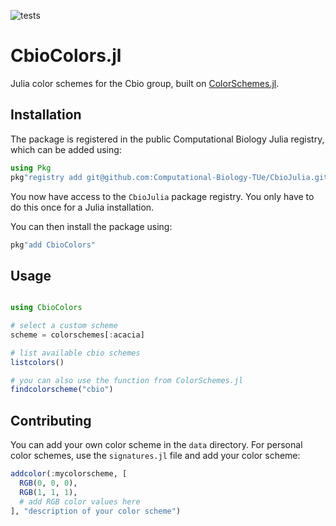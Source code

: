 ![tests](https://github.com/Computational-Biology-TUe/CbioColors.jl/actions/workflows/tests.yml/badge.svg?branch=release)

# CbioColors.jl
Julia color schemes for the Cbio group, built on [ColorSchemes.jl](https://github.com/JuliaGraphics/ColorSchemes.jl).

## Installation
The package is registered in the public Computational Biology Julia registry, which can be added using:

```julia
using Pkg
pkg"registry add git@github.com:Computational-Biology-TUe/CbioJulia.git"
```

You now have access to the `CbioJulia` package registry. You only have to do this once for a Julia installation.

You can then install the package using:

```julia
pkg"add CbioColors"
```

## Usage

```julia

using CbioColors

# select a custom scheme
scheme = colorschemes[:acacia]

# list available cbio schemes
listcolors()

# you can also use the function from ColorSchemes.jl
findcolorscheme("cbio")
```

## Contributing
You can add your own color scheme in the `data` directory. For personal color schemes, use the `signatures.jl` file and add your color scheme:
```julia
addcolor(:mycolorscheme, [
  RGB(0, 0, 0),
  RGB(1, 1, 1),
  # add RGB color values here
], "description of your color scheme")
```